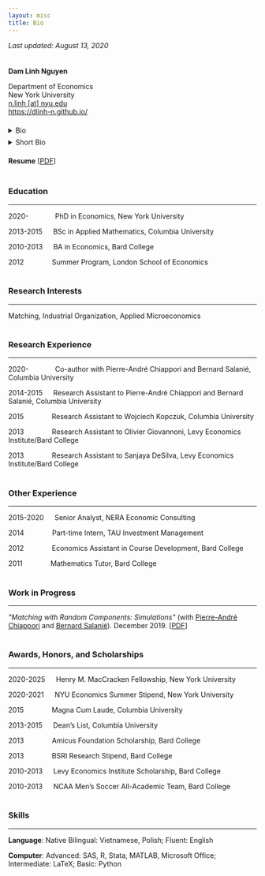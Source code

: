 ```yaml
---
layout: misc
title: Bio
---
```


*Last updated: August 13, 2020*

<div style="line-height:50%;"> <br> </div>

**Dam Linh Nguyen**  

Department of Economics  
New York University  
<a href="mailto:n.linh@nyu.edu">n.linh \[at\] nyu.edu</a>  
<a href="https://dlinh-n.github.io/">https://dlinh-n.github.io/</a>  

<div style="line-height:50%;"> <br> </div>

<details>
    <summary> Bio </summary>

    <br>

    Dam Linh Nguyen is a PhD student at the Department of Economics at New York University. Linh’s research interests include matching, industrial organization, and applied microeconomics. Previously, he was a Senior Analyst in the Antitrust Group at NERA Economic Consulting. He conducted research evaluating the competitive effects of mergers and acquisitions in a wide array of industries, including consumer packaged goods, data storage technology, and agrochemicals. Linh earned a BSc in Applied Mathematics, magna cum laude, from Columbia University and a BA in Economics as a Levy Institute Scholar from Bard College.
</details>

<div style="line-height:50%;"> <br> </div>

<details>
    <summary> Short Bio </summary>

    <br>

    Dam Linh Nguyen is a PhD student in Economics at New York University. Linh's research interests include matching, industrial organization, and applied microeconomics. Previously, he was a Senior Analyst in the Antitrust Group at NERA. Linh earned a BSc in Applied Mathematics from Columbia University and a BA in Economics from Bard College.
</details>

<div style="line-height:50%;"> <br> </div>

**Resume** \[[PDF](https://dlinh-n.github.io/f/bio/dam_linh_nguyen_resume.pdf)\]


<div style="line-height:50%;"> <br> </div>


### Education
---
2020-&nbsp; &ensp;&ensp;&emsp;&emsp; PhD in Economics, New York University  

2013-2015 &emsp; BSc in Applied Mathematics, Columbia University  

2010-2013 &emsp; BA in Economics, Bard College  

2012 &ensp;&ensp;&emsp;&emsp;&ensp; Summer Program, London School of Economics  

<div style="line-height:25%;"> <br> </div>


### Research Interests
---
Matching, Industrial Organization, Applied Microeconomics

<div style="line-height:25%;"> <br> </div>


### Research Experience
---
2020-&nbsp; &ensp;&ensp;&emsp;&emsp; Co-author with Pierre-André Chiappori and Bernard Salanié, Columbia University  

2014-2015 &emsp; Research Assistant to Pierre-André Chiappori and Bernard Salanié, Columbia University  

2015 &ensp;&ensp;&emsp;&emsp;&ensp; Research Assistant to Wojciech Kopczuk, Columbia University  

2013 &ensp;&ensp;&emsp;&emsp;&ensp; Research Assistant to Olivier Giovannoni, Levy Economics Institute/Bard College  

2013 &ensp;&ensp;&emsp;&emsp;&ensp; Research Assistant to Sanjaya DeSilva, Levy Economics Institute/Bard College  

<div style="line-height:25%;"> <br> </div>


### Other Experience
---
2015-2020 &emsp; Senior Analyst, NERA Economic Consulting  

2014 &ensp;&ensp;&emsp;&emsp;&ensp; Part-time Intern, TAU Investment Management  

2012 &ensp;&ensp;&emsp;&emsp;&ensp; Economics Assistant in Course Development, Bard College  

2011 &ensp;&ensp;&emsp;&emsp;&ensp; Mathematics Tutor, Bard College  

<div style="line-height:25%;"> <br> </div>


### Work in Progress
---
*"Matching with Random Components: Simulations"* (with <a href="http://www.columbia.edu/~pc2167/" target="_blank" rel="noopener noreferrer">Pierre-André Chiappori</a> and <a href="http://bsalanie.com/" target="_blank" rel="noopener noreferrer">Bernard Salanié</a>). December 2019. \[[PDF](https://dlinh-n.github.io/f/wp/CNSdraftDec10final.pdf)\]
<div style="line-height:25%;"> <br> </div>


### Awards, Honors, and Scholarships
---
2020-2025 &emsp; Henry M. MacCracken Fellowship, New York University  

2020-2021 &emsp; NYU Economics Summer Stipend, New York University  

2015 &emsp;&emsp;&emsp;&ensp; Magna Cum Laude, Columbia University  

2013-2015 &emsp; Dean’s List, Columbia University  

2013 &emsp;&emsp;&emsp;&ensp; Amicus Foundation Scholarship, Bard College  

2013 &emsp;&emsp;&emsp;&ensp; BSRI Research Stipend, Bard College  

2010-2013 &emsp; Levy Economics Institute Scholarship, Bard College  

2010-2013 &emsp; NCAA Men’s Soccer All-Academic Team, Bard College    

<div style="line-height:25%;"> <br> </div>


### Skills
---
**Language**: Native Bilingual: Vietnamese, Polish; Fluent: English  

**Computer**: Advanced: SAS, R, Stata, MATLAB, Microsoft Office; Intermediate: LaTeX; Basic: Python
